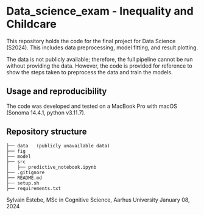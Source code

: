 # Data_science_exam - Inequality and Childcare

This repository holds the code for the final project for Data Science (S2024). This includes data preprocessing, model fitting, and result plotting.

The data is not publicly available; therefore, the full pipeline cannot be run without providing the data. However, the code is provided for reference to show the steps taken to preprocess the data and train the models.

## Usage and reproducibility

The code was developed and tested on a MacBook Pro with macOS (Sonoma 14.4.1, python v3.11.7).

## Repository structure
```
├── data   (publicly unavailable data)
├── fig
├── model
├── src                                   
│   ├── predictive_notebook.ipynb
├── .gitignore
├── README.md
├── setup.sh 
├── requirements.txt
```

Sylvain Estebe, MSc in Cognitive Science, Aarhus University
January 08, 2024

